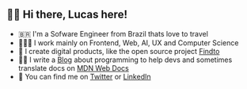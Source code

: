 ## 👋🏻 Hi there, Lucas here!

- 🇧🇷 I'm a Sofware Engineer from Brazil thats love to travel
- 👨🏼‍💻 I work mainly on Frontend, Web, AI, UX and Computer Science
- 🤍 I create digital products, like the open source project [Findto](https://github.com/lucasm/findto) 
- ✍🏻 I write a [Blog](https://dev.to/lucasm) about programming to help devs and sometimes translate docs on [MDN Web Docs](https://github.com/mdn/)
- 💬 You can find me on [Twitter](https://twitter.com/lucasmezs) or [LinkedIn](https://linkedin.com/in/lucasmezs)
